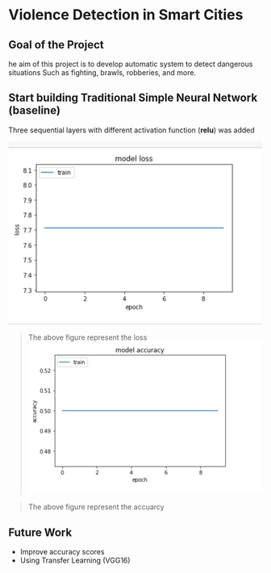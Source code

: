 # Violence Detection in Smart Cities

## Goal of the Project
he aim of this project is to develop automatic system to detect dangerous situations Such as fighting, brawls, robberies, and more.

 ## Start building Traditional Simple Neural Network (baseline)


Three sequential layers with different activation function (__relu__) was added 

![Screenshot](image1.png)

> The above figure represent the loss 
![Screenshot](image2.png)

> The above figure represent the accuarcy

## Future Work
- Improve accuracy scores
- Using Transfer Learning (VGG16)

